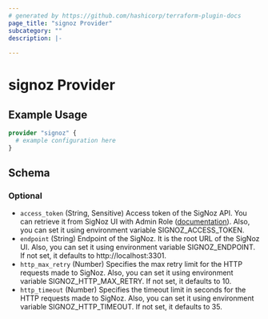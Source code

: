 ```yaml
---
# generated by https://github.com/hashicorp/terraform-plugin-docs
page_title: "signoz Provider"
subcategory: ""
description: |-
  
---
```


# signoz Provider

## Example Usage

```terraform
provider "signoz" {
  # example configuration here
}
```

<!-- schema generated by tfplugindocs -->

## Schema

### Optional

- `access_token` (String, Sensitive) Access token of the SigNoz API. You can retrieve it from SigNoz UI with Admin Role ([documentation](https://signoz.io/newsroom/launch-week-1-day-5/#using-access-token)). Also, you can set it using environment variable SIGNOZ_ACCESS_TOKEN.
- `endpoint` (String) Endpoint of the SigNoz. It is the root URL of the SigNoz UI. Also, you can set it using environment variable SIGNOZ_ENDPOINT. If not set, it defaults to http://localhost:3301.
- `http_max_retry` (Number) Specifies the max retry limit for the HTTP requests made to SigNoz. Also, you can set it using environment variable SIGNOZ_HTTP_MAX_RETRY. If not set, it defaults to 10.
- `http_timeout` (Number) Specifies the timeout limit in seconds for the HTTP requests made to SigNoz. Also, you can set it using environment variable SIGNOZ_HTTP_TIMEOUT. If not set, it defaults to 35.
